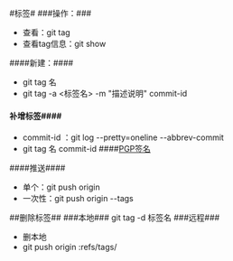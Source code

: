 #标签#
###操作：###
- 查看：git tag
- 查看tag信息：git show <tagname>

####新建：####
- git tag 名
-  git tag -a <标签名> -m "描述说明" commit-id
#### 补增标签####
 - commit-id
 ：git log --pretty=oneline --abbrev-commit
- git tag 名 commit-id
####[PGP签名](http://www.liaoxuefeng.com/wiki/0013739516305929606dd18361248578c67b8067c8c017b000/001376951758572072ce1dc172b4178b910d31bc7521ee4000)

####推送####
- 单个：git push origin <tagname>
- 一次性：git push origin --tags

##删除标签##
###本地###
git tag -d 标签名
###远程###
- 删本地
-  git push origin :refs/tags/<tagname>
